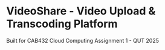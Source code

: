 # VideoShare - Video Upload & Transcoding Platform

Built for CAB432 Cloud Computing Assignment 1 - QUT 2025
